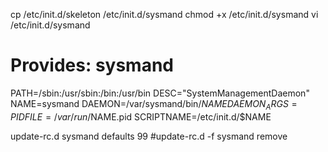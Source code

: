 
cp /etc/init.d/skeleton /etc/init.d/sysmand
chmod +x /etc/init.d/sysmand
vi /etc/init.d/sysmand

# Provides:          sysmand

PATH=/sbin:/usr/sbin:/bin:/usr/bin
DESC="SystemManagementDaemon"
NAME=sysmand
DAEMON=/var/sysmand/bin/$NAME
DAEMON_ARGS=
PIDFILE=/var/run/$NAME.pid
SCRIPTNAME=/etc/init.d/$NAME

update-rc.d sysmand defaults 99
#update-rc.d -f sysmand remove
